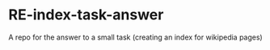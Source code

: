 # RE-index-task-answer
A repo for the answer to a small task (creating an index for wikipedia pages)
